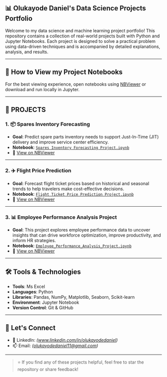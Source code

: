 ## 📊 Olukayode Daniel's Data Science Projects Portfolio

Welcome to my data science and machine learning project portfolio! This repository contains a collection of real-world projects built with Python and Jupyter Notebooks. Each project is designed to solve a practical problem using data-driven techniques and is accompanied by detailed explanations, analysis, and results.

---

## 📁 How to View my Project Notebooks
For the best viewing experience, open notebooks using [NBViewer](https://nbviewer.org) or download and run locally in Jupyter.

---

## 🚀 PROJECTS

### 1. 📦 Spares Inventory Forecasting
- **Goal**: Predict spare parts inventory needs to support Just-In-Time (JIT) delivery and improve service center efficiency.
- **Notebook**: [`Spares Inventory Forecasting Project.ipynb`](./Spares%20Inventory%20Forecasting%20Project.ipynb)
- 🔗 [View on NBViewer](https://nbviewer.org/url/raw.githubusercontent.com/Olukayode-Daniel11/DS-Projects-Portfolio/main/Spares%20Inventory%20Forecasting%20Project.ipynb)

---

### 2. ✈️ Flight Price Prediction
- **Goal**: Forecast flight ticket prices based on historical and seasonal trends to help travelers make cost-effective decisions.
- **Notebook**: [`Flight Ticket Price Prediction Project.ipynb`](./Flight%20Ticket%20Price%20Prediction%20Project.ipynb)
- 🔗 [View on NBViewer](https://nbviewer.org/github/Olukayode-Daniel11/DS-Projects-Portfolio/blob/main/Flight%20Ticket%20Price%20Prediction%20Project.ipynb)

---

### 3. 📊 Employee Performance Analysis Project
- **Goal**: This project explores employee performance data to uncover insights that can drive workforce optimization, improve productivity, and inform HR strategies.
- **Notebook**: [`Employee_Performance_Analysis_Project.ipynb`](./Employee_Performance_Analysis_Project.ipynb)
- 🔗 [View on NBViewer](https://nbviewer.org/github/Olukayode-Daniel11/DS-Projects-Portfolio/blob/main/Employee_Performance_Analysis_Project.ipynb)

---

## 🛠️ Tools & Technologies
- **Tools**: Ms Excel
- **Languages**: Python
- **Libraries**: Pandas, NumPy, Matplotlib, Seaborn, Scikit-learn
- **Environment**: Jupyter Notebook
- **Version Control**: Git & GitHub

---

## 🤝 Let's Connect
- 🔗 LinkedIn: *(www.linkedin.com/in/olukayodedaniel)*
- 📫 Email: *(olukayodedaniel11@gmail.com)*

---

> ⭐ If you find any of these projects helpful, feel free to star the repository or share feedback!
